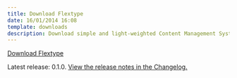 ```yaml
---
title: Download Flextype
date: 16/01/2014 16:08
template: downloads
description: Download simple and light-weighted Content Management System written in PHP
---
```


<a href="https://github.com/flextype/flextype/releases/download/v0.1.0/flextype-0.1.0.zip" class="btn btn btn-outline-dark btn-download-flextype no-margin">Download Flextype</a>  

Latest release: 0.1.0. [View the release notes in the Changelog.](https://github.com/flextype/flextype/blob/master/CHANGELOG.md)
